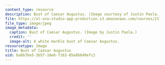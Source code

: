 ```yaml
---
content_type: resource
description: Bust of Caesar Augustus. (Image courtesy of Justin Paola.)
file: https://ol-ocw-studio-app-production.s3.amazonaws.com/courses/21l-455-classical-literature-the-golden-age-of-augustan-rome-fall-2004/ba6b7be53b5f10e6716385e8b649efc2_21l-455f04.jpg
file_type: image/jpeg
image_metadata:
  caption: Bust of Caesar Augustus. (Image by Justin Paola.)
  credit: ''
  image-alt: A white marble bust of Caesar Augustus.
resourcetype: Image
title: Bust of Caesar Augustus
uid: ba6b7be5-3b5f-10e6-7163-85e8b649efc2
---
```

